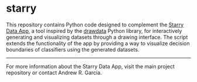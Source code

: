 # starry

This repository contains Python code designed to complement the [Starry Data App](https://starrydata.vercel.app), a tool inspired by the [drawdata](https://github.com/koaning/drawdata) Python library, for interactively generating and visualizing datasets through a drawing interface. The script extends the functionality of the app by providing a way to visualize decision boundaries of classifiers using the generated datasets.

---

For more information about the Starry Data App, visit the main project repository or contact Andrew R. Garcia.

